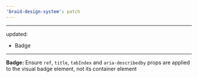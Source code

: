 ```yaml
---
'braid-design-system': patch
---
```


---
updated:
  - Badge
---

**Badge:** Ensure `ref`, `title`, `tabIndex` and `aria-describedby` props are applied to the visual badge element, not its container element
